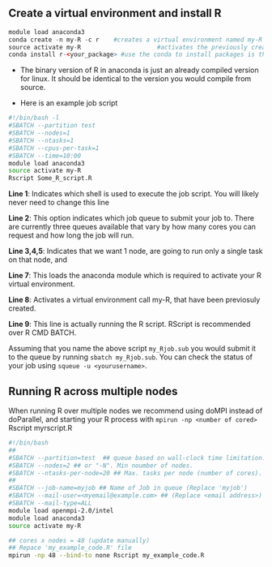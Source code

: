 ## Create a virtual environment and install R<!-- {docsify-ignore} -->
```R
module load anaconda3
conda create -n my-R -c r    #creates a virtual environment named my-R and installs R with some common packages
source activate my-R                     #activates the previously created virtual environment with R installed
conda install r-<your_package> #use the conda to install packages is the recommended way, but look up any packages to see if there is any specific channel that they must use. please see https://anaconda.org/search

```

- The binary version of R in anaconda is just an already compiled version for linux. It should be identical to the version you would compile from source.

- Here is an example job script 
```bash
#!/bin/bash -l
#SBATCH --partition test
#SBATCH --nodes=1
#SBATCH --ntasks=1
#SBATCH --cpus-per-task=1
#SBATCH --time=10:00
module load anaconda3
source activate my-R
Rscript Some_R_script.R
```
**Line 1**: Indicates which shell is used to execute the job script. You will likely never need to change this line

**Line 2**: This option indicates which job queue to submit your job to. There are currently three queues available that vary by how many cores you can request and how long the job will run.

**Line 3,4,5**: Indicates that we want 1 node, are going to run only a single task on that node, and

**Line 7**: This loads the anaconda module which is required to activate your R virtual environment.

**Line 8**: Activates a virtual environment call my-R, that have been previosuly created.

**Line 9**: This line is actually running the R script. RScript is recommended over R CMD BATCH.

Assuming that you name the above script `my_Rjob.sub` you would submit it to the queue by running `sbatch my_Rjob.sub`. You can check the status of your job using `squeue -u <yourusername>`.
  

## Running R across multiple nodes <!-- {docsify-ignore} -->

When running R over multiple nodes we recommend using doMPI instead of doParallel, and starting your R process with `mpirun -np <number of cored>` Rscript myrscript.R

```bash
#!/bin/bash
##
#SBATCH --partition=test  ## queue based on wall-clock time limitation.
#SBATCH --nodes=2 ## or "-N". Min noumber of nodes.
#SBATCH --ntasks-per-node=20 ## Max. tasks per node (number of cores).
##
#SBATCH --job-name=myjob ## Name of Job in queue (Replace 'myjob')
#SBATCH --mail-user=<myemail@example.com> ## (Replace <email address>)
#SBATCH --mail-type=ALL
module load openmpi-2.0/intel
module load anaconda3
source activate my-R

## cores x nodes = 48 (update manually)
## Repace 'my_example_code.R' file
mpirun -np 48 --bind-to none Rscript my_example_code.R
```

